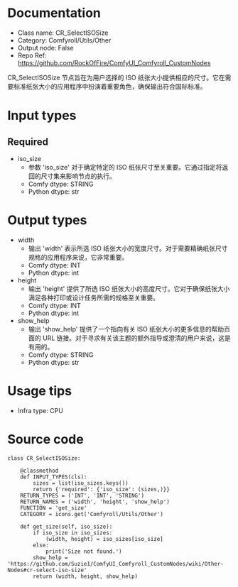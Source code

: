 # Documentation
- Class name: CR_SelectISOSize
- Category: Comfyroll/Utils/Other
- Output node: False
- Repo Ref: https://github.com/RockOfFire/ComfyUI_Comfyroll_CustomNodes

CR_SelectISOSize 节点旨在为用户选择的 ISO 纸张大小提供相应的尺寸。它在需要标准纸张大小的应用程序中扮演着重要角色，确保输出符合国际标准。

# Input types
## Required
- iso_size
    - 参数 'iso_size' 对于确定特定的 ISO 纸张尺寸至关重要。它通过指定将返回的尺寸集来影响节点的执行。
    - Comfy dtype: STRING
    - Python dtype: str

# Output types
- width
    - 输出 'width' 表示所选 ISO 纸张大小的宽度尺寸。对于需要精确纸张尺寸规格的应用程序来说，它非常重要。
    - Comfy dtype: INT
    - Python dtype: int
- height
    - 输出 'height' 提供了所选 ISO 纸张大小的高度尺寸。它对于确保纸张大小满足各种打印或设计任务所需的规格至关重要。
    - Comfy dtype: INT
    - Python dtype: int
- show_help
    - 输出 'show_help' 提供了一个指向有关 ISO 纸张大小的更多信息的帮助页面的 URL 链接。对于寻求有关该主题的额外指导或澄清的用户来说，这是有用的。
    - Comfy dtype: STRING
    - Python dtype: str

# Usage tips
- Infra type: CPU

# Source code
```
class CR_SelectISOSize:

    @classmethod
    def INPUT_TYPES(cls):
        sizes = list(iso_sizes.keys())
        return {'required': {'iso_size': (sizes,)}}
    RETURN_TYPES = ('INT', 'INT', 'STRING')
    RETURN_NAMES = ('width', 'height', 'show_help')
    FUNCTION = 'get_size'
    CATEGORY = icons.get('Comfyroll/Utils/Other')

    def get_size(self, iso_size):
        if iso_size in iso_sizes:
            (width, height) = iso_sizes[iso_size]
        else:
            print('Size not found.')
        show_help = 'https://github.com/Suzie1/ComfyUI_Comfyroll_CustomNodes/wiki/Other-Nodes#cr-select-iso-size'
        return (width, height, show_help)
```